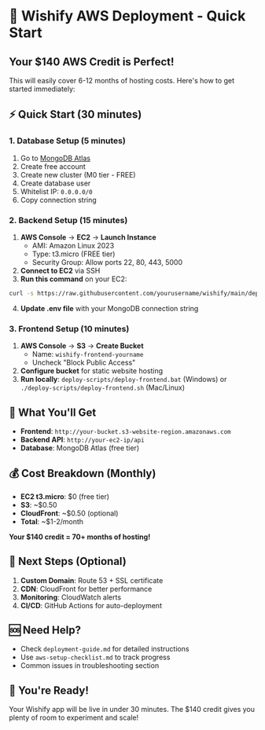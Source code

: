# 🚀 Wishify AWS Deployment - Quick Start

## Your $140 AWS Credit is Perfect! 

This will easily cover 6-12 months of hosting costs. Here's how to get started immediately:

## ⚡ Quick Start (30 minutes)

### 1. Database Setup (5 minutes)
1. Go to [MongoDB Atlas](https://www.mongodb.com/atlas)
2. Create free account
3. Create new cluster (M0 tier - FREE)
4. Create database user
5. Whitelist IP: `0.0.0.0/0`
6. Copy connection string

### 2. Backend Setup (15 minutes)
1. **AWS Console** → **EC2** → **Launch Instance**
   - AMI: Amazon Linux 2023
   - Type: t3.micro (FREE tier)
   - Security Group: Allow ports 22, 80, 443, 5000
2. **Connect to EC2** via SSH
3. **Run this command** on your EC2:
```bash
curl -s https://raw.githubusercontent.com/yourusername/wishify/main/deploy-scripts/deploy-backend.sh | bash
```
4. **Update .env file** with your MongoDB connection string

### 3. Frontend Setup (10 minutes)
1. **AWS Console** → **S3** → **Create Bucket**
   - Name: `wishify-frontend-yourname`
   - Uncheck "Block Public Access"
2. **Configure bucket** for static website hosting
3. **Run locally**: `deploy-scripts/deploy-frontend.bat` (Windows) or `./deploy-scripts/deploy-frontend.sh` (Mac/Linux)

## 🎯 What You'll Get

- **Frontend**: `http://your-bucket.s3-website-region.amazonaws.com`
- **Backend API**: `http://your-ec2-ip/api`
- **Database**: MongoDB Atlas (free tier)

## 💰 Cost Breakdown (Monthly)
- **EC2 t3.micro**: $0 (free tier)
- **S3**: ~$0.50
- **CloudFront**: ~$0.50 (optional)
- **Total**: ~$1-2/month

**Your $140 credit = 70+ months of hosting!**

## 🔧 Next Steps (Optional)
1. **Custom Domain**: Route 53 + SSL certificate
2. **CDN**: CloudFront for better performance
3. **Monitoring**: CloudWatch alerts
4. **CI/CD**: GitHub Actions for auto-deployment

## 🆘 Need Help?
- Check `deployment-guide.md` for detailed instructions
- Use `aws-setup-checklist.md` to track progress
- Common issues in troubleshooting section

## 🎉 You're Ready!
Your Wishify app will be live in under 30 minutes. The $140 credit gives you plenty of room to experiment and scale! 